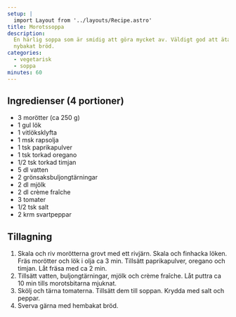```yaml
---
setup: |
  import Layout from '../layouts/Recipe.astro'
title: Morotssoppa
description:
  En härlig soppa som är smidig att göra mycket av. Väldigt god att äta med
  nybakat bröd.
categories:
  - vegetarisk
  - soppa
minutes: 60
---
```


## Ingredienser (4 portioner)

- 3 morötter (ca 250 g)
- 1 gul lök
- 1 vitlöksklyfta
- 1 msk rapsolja
- 1 tsk paprikapulver
- 1 tsk torkad oregano
- 1/2 tsk torkad timjan
- 5 dl vatten
- 2 grönsaksbuljongtärningar
- 2 dl mjölk
- 2 dl crème fraîche
- 3 tomater
- 1/2 tsk salt
- 2 krm svartpeppar

## Tillagning

1. Skala och riv morötterna grovt med ett rivjärn. Skala och finhacka löken.
   Fräs morötter och lök i olja ca 3 min. Tillsätt paprikapulver, oregano och
   timjan. Låt fräsa med ca 2 min.
1. Tillsätt vatten, buljongtärningar, mjölk och crème fraîche. Låt puttra ca 10
   min tills morotsbitarna mjuknat.
1. Skölj och tärna tomaterna. Tillsätt dem till soppan. Krydda med salt och
   peppar.
1. Sverva gärna med hembakat bröd.
